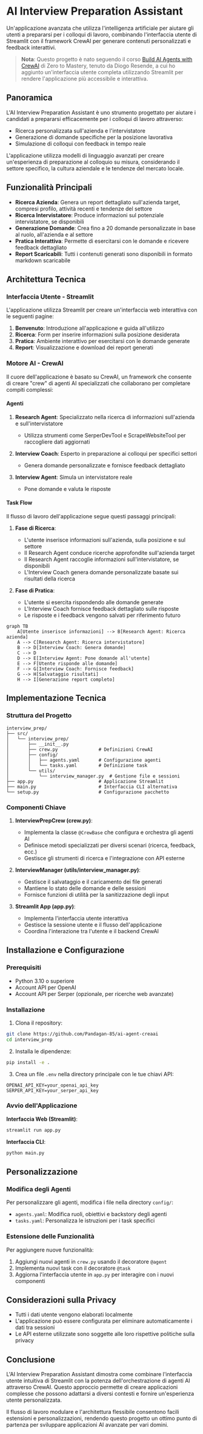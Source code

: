 # AI Interview Preparation Assistant

Un'applicazione avanzata che utilizza l'intelligenza artificiale per aiutare gli utenti a prepararsi per i colloqui di lavoro, combinando l'interfaccia utente di Streamlit con il framework CrewAI per generare contenuti personalizzati e feedback interattivi.

> **Nota**: Questo progetto è nato seguendo il corso [Build AI Agents with CrewAI](https://zerotomastery.io/courses/learn-crewai-agents/) di Zero to Mastery, tenuto da Diogo Resende, a cui ho aggiunto un'interfaccia utente completa utilizzando Streamlit per rendere l'applicazione più accessibile e interattiva.

## Panoramica

L'AI Interview Preparation Assistant è uno strumento progettato per aiutare i candidati a prepararsi efficacemente per i colloqui di lavoro attraverso:

- Ricerca personalizzata sull'azienda e l'intervistatore
- Generazione di domande specifiche per la posizione lavorativa
- Simulazione di colloqui con feedback in tempo reale

L'applicazione utilizza modelli di linguaggio avanzati per creare un'esperienza di preparazione al colloquio su misura, considerando il settore specifico, la cultura aziendale e le tendenze del mercato locale.

## Funzionalità Principali

- **Ricerca Azienda**: Genera un report dettagliato sull'azienda target, compresi profilo, attività recenti e tendenze del settore
- **Ricerca Intervistatore**: Produce informazioni sul potenziale intervistatore, se disponibili
- **Generazione Domande**: Crea fino a 20 domande personalizzate in base al ruolo, all'azienda e al settore
- **Pratica Interattiva**: Permette di esercitarsi con le domande e ricevere feedback dettagliato
- **Report Scaricabili**: Tutti i contenuti generati sono disponibili in formato markdown scaricabile

## Architettura Tecnica

### Interfaccia Utente - Streamlit

L'applicazione utilizza Streamlit per creare un'interfaccia web interattiva con le seguenti pagine:

1. **Benvenuto**: Introduzione all'applicazione e guida all'utilizzo
2. **Ricerca**: Form per inserire informazioni sulla posizione desiderata
3. **Pratica**: Ambiente interattivo per esercitarsi con le domande generate
4. **Report**: Visualizzazione e download dei report generati

### Motore AI - CrewAI

Il cuore dell'applicazione è basato su CrewAI, un framework che consente di creare "crew" di agenti AI specializzati che collaborano per completare compiti complessi:

#### Agenti

1. **Research Agent**: Specializzato nella ricerca di informazioni sull'azienda e sull'intervistatore

   - Utilizza strumenti come SerperDevTool e ScrapeWebsiteTool per raccogliere dati aggiornati

2. **Interview Coach**: Esperto in preparazione ai colloqui per specifici settori

   - Genera domande personalizzate e fornisce feedback dettagliato

3. **Interview Agent**: Simula un intervistatore reale
   - Pone domande e valuta le risposte

#### Task Flow

Il flusso di lavoro dell'applicazione segue questi passaggi principali:

1. **Fase di Ricerca**:

   - L'utente inserisce informazioni sull'azienda, sulla posizione e sul settore
   - Il Research Agent conduce ricerche approfondite sull'azienda target
   - Il Research Agent raccoglie informazioni sull'intervistatore, se disponibili
   - L'Interview Coach genera domande personalizzate basate sui risultati della ricerca

2. **Fase di Pratica**:
   - L'utente si esercita rispondendo alle domande generate
   - L'Interview Coach fornisce feedback dettagliato sulle risposte
   - Le risposte e i feedback vengono salvati per riferimento futuro

```mermaid
graph TB
    A[Utente inserisce informazioni] --> B[Research Agent: Ricerca azienda]
    A --> C[Research Agent: Ricerca intervistatore]
    B --> D[Interview Coach: Genera domande]
    C --> D
    D --> E[Interview Agent: Pone domande all'utente]
    E --> F[Utente risponde alle domande]
    F --> G[Interview Coach: Fornisce feedback]
    G --> H[Salvataggio risultati]
    H --> I[Generazione report completo]
```

## Implementazione Tecnica

### Struttura del Progetto

```
interview_prep/
├── src/
│   └── interview_prep/
│       ├── __init__.py
│       ├── crew.py               # Definizioni CrewAI
│       ├── config/
│       │   ├── agents.yaml       # Configurazione agenti
│       │   └── tasks.yaml        # Definizione task
│       └── utils/
│           └── interview_manager.py  # Gestione file e sessioni
├── app.py                        # Applicazione Streamlit
├── main.py                       # Interfaccia CLI alternativa
└── setup.py                      # Configurazione pacchetto
```

### Componenti Chiave

1. **InterviewPrepCrew (crew.py)**:

   - Implementa la classe `@CrewBase` che configura e orchestra gli agenti AI
   - Definisce metodi specializzati per diversi scenari (ricerca, feedback, ecc.)
   - Gestisce gli strumenti di ricerca e l'integrazione con API esterne

2. **InterviewManager (utils/interview_manager.py)**:

   - Gestisce il salvataggio e il caricamento dei file generati
   - Mantiene lo stato delle domande e delle sessioni
   - Fornisce funzioni di utilità per la sanitizzazione degli input

3. **Streamlit App (app.py)**:
   - Implementa l'interfaccia utente interattiva
   - Gestisce la sessione utente e il flusso dell'applicazione
   - Coordina l'interazione tra l'utente e il backend CrewAI

## Installazione e Configurazione

### Prerequisiti

- Python 3.10 o superiore
- Account API per OpenAI
- Account API per Serper (opzionale, per ricerche web avanzate)

### Installazione

1. Clona il repository:

```bash
git clone https://github.com/Pandagan-85/ai-agent-creaai
cd interview_prep
```

2. Installa le dipendenze:

```bash
pip install -e .
```

3. Crea un file `.env` nella directory principale con le tue chiavi API:

```
OPENAI_API_KEY=your_openai_api_key
SERPER_API_KEY=your_serper_api_key
```

### Avvio dell'Applicazione

**Interfaccia Web (Streamlit)**:

```bash
streamlit run app.py
```

**Interfaccia CLI**:

```bash
python main.py
```

## Personalizzazione

### Modifica degli Agenti

Per personalizzare gli agenti, modifica i file nella directory `config/`:

- `agents.yaml`: Modifica ruoli, obiettivi e backstory degli agenti
- `tasks.yaml`: Personalizza le istruzioni per i task specifici

### Estensione delle Funzionalità

Per aggiungere nuove funzionalità:

1. Aggiungi nuovi agenti in `crew.py` usando il decoratore `@agent`
2. Implementa nuovi task con il decoratore `@task`
3. Aggiorna l'interfaccia utente in `app.py` per interagire con i nuovi componenti

## Considerazioni sulla Privacy

- Tutti i dati utente vengono elaborati localmente
- L'applicazione può essere configurata per eliminare automaticamente i dati tra sessioni
- Le API esterne utilizzate sono soggette alle loro rispettive politiche sulla privacy

## Conclusione

L'AI Interview Preparation Assistant dimostra come combinare l'interfaccia utente intuitiva di Streamlit con la potenza dell'orchestrazione di agenti AI attraverso CrewAI. Questo approccio permette di creare applicazioni complesse che possono adattarsi a diversi contesti e fornire un'esperienza utente personalizzata.

Il flusso di lavoro modulare e l'architettura flessibile consentono facili estensioni e personalizzazioni, rendendo questo progetto un ottimo punto di partenza per sviluppare applicazioni AI avanzate per vari domini.
